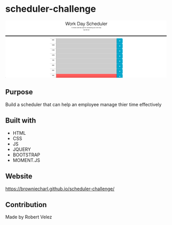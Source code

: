 # scheduler-challenge

![](./assets/scheduler-screenshot.png)

## Purpose
Build a scheduler that can help an employee manage thier time effectively

## Built with
* HTML
* CSS
* JS
* JQUERY
* BOOTSTRAP
* MOMENT.JS

## Website
https://browniecharl.github.io/scheduler-challenge/

## Contribution
Made by Robert Velez